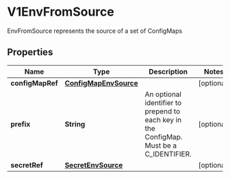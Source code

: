 

# V1EnvFromSource

EnvFromSource represents the source of a set of ConfigMaps
## Properties

Name | Type | Description | Notes
------------ | ------------- | ------------- | -------------
**configMapRef** | [**ConfigMapEnvSource**](ConfigMapEnvSource.md) |  |  [optional]
**prefix** | **String** | An optional identifier to prepend to each key in the ConfigMap. Must be a C_IDENTIFIER. |  [optional]
**secretRef** | [**SecretEnvSource**](SecretEnvSource.md) |  |  [optional]



